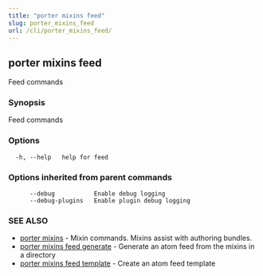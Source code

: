 ```yaml
---
title: "porter mixins feed"
slug: porter_mixins_feed
url: /cli/porter_mixins_feed/
---
```

## porter mixins feed

Feed commands

### Synopsis

Feed commands

### Options

```
  -h, --help   help for feed
```

### Options inherited from parent commands

```
      --debug           Enable debug logging
      --debug-plugins   Enable plugin debug logging
```

### SEE ALSO

* [porter mixins](/cli/porter_mixins/)	 - Mixin commands. Mixins assist with authoring bundles.
* [porter mixins feed generate](/cli/porter_mixins_feed_generate/)	 - Generate an atom feed from the mixins in a directory
* [porter mixins feed template](/cli/porter_mixins_feed_template/)	 - Create an atom feed template

